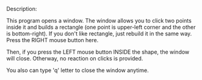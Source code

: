 Description:

This program opens a window. The window allows you to click two points inside it and builds a rectangle (one point is upper-left corner and the other is bottom-right). If you don't like rectangle, just rebuild it in the same way. Press the RIGHT mouse button here.

Then, if you press the LEFT mouse button INSIDE the shape, the window will close. Otherway, no reaction on clicks is provided.

You also can type 'q' letter to close the window anytime.
